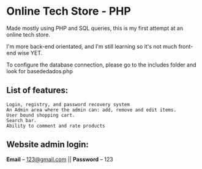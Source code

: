 # Online Tech Store - PHP

Made mostly using PHP and SQL queries, this is my first attempt at an online tech store. 

I'm more back-end orientated, and I'm still learning so it's not much front-end wise YET.

To configure the database connection, please go to the includes folder and look for basededados.php

## List of features:

    Login, registry, and password recovery system
    An Admin area where the admin can: add, remove and edit items. 
    User bound shopping cart.
    Search bar.
    Ability to comment and rate products  


## Website admin login:
**Email** – 123@gmail.com || **Password** – 123


